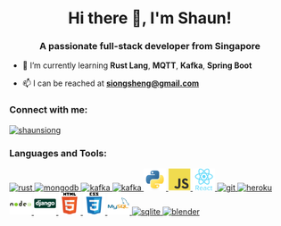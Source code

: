 <h1 align="center">Hi there 👋, I'm Shaun!</h1>
<h3 align="center">A passionate full-stack developer from Singapore</h3>

- 🌱 I’m currently learning **Rust Lang**, **MQTT**, **Kafka**, **Spring Boot**

- 📫 I can be reached at **siongsheng@gmail.com**

<h3 align="left">Connect with me:</h3>
<p align="left">
<a href="https://linkedin.com/in/shaunsiong" target="blank"><img align="center" src="https://raw.githubusercontent.com/rahuldkjain/github-profile-readme-generator/master/src/images/icons/Social/linked-in-alt.svg" alt="shaunsiong" height="30" width="40" /></a>
</p>

<h3 align="left">Languages and Tools:</h3>
<p align="left"> <a href="https://www.rust-lang.org/" target="_blank"> <img src="https://upload.wikimedia.org/wikipedia/commons/thumb/0/0f/Original_Ferris.svg/1280px-Original_Ferris.svg.png" alt="rust" width="60" height="40"/> </a> 
<a href="https://www.mongodb.com/" target="_blank"> <img src="https://www.vectorlogo.zone/logos/mongodb/mongodb-ar21.png" alt="mongodb" width="100" height="50"/> </a> 
<a href="https://kafka.apache.org/" target="_blank"> <img src="https://static-00.iconduck.com/assets.00/kafka-icon-2048x935-cvu4503l.png" alt="kafka" width="80" height="40"/> </a> 
<a href="https://solace.com/" target="_blank"> <img src="https://solace.com/wp-content/uploads/2019/01/Solace-logo-green.png" alt="kafka" width="100" height="30"/> </a> 
<a href="https://www.python.org" target="_blank"> <img src="https://raw.githubusercontent.com/devicons/devicon/master/icons/python/python-original.svg" alt="python" width="40" height="40"/> </a> 
<a href="https://developer.mozilla.org/en-US/docs/Web/JavaScript" target="_blank"> <img src="https://raw.githubusercontent.com/devicons/devicon/master/icons/javascript/javascript-original.svg" alt="javascript" width="40" height="40"/> </a>  
<a href="https://reactjs.org/" target="_blank"> <img src="https://raw.githubusercontent.com/devicons/devicon/master/icons/react/react-original-wordmark.svg" alt="react" width="40" height="40"/> </a> 
  <a href="https://git-scm.com/" target="_blank"> <img src="https://www.vectorlogo.zone/logos/git-scm/git-scm-icon.svg" alt="git" width="40" height="40"/> </a> 
  <a href="https://heroku.com" target="_blank"> <img src="https://www.vectorlogo.zone/logos/heroku/heroku-icon.svg" alt="heroku" width="40" height="40"/> </a>  
  <a href="https://nodejs.org" target="_blank"> <img src="https://raw.githubusercontent.com/devicons/devicon/master/icons/nodejs/nodejs-original-wordmark.svg" alt="nodejs" width="40" height="40"/> </a>
  <a href="https://www.djangoproject.com/" target="_blank"> <img src="https://raw.githubusercontent.com/devicons/devicon/master/icons/django/django-original.svg" alt="django" width="40" height="40"/> </a> 
  <a href="https://www.w3.org/html/" target="_blank"> <img src="https://raw.githubusercontent.com/devicons/devicon/master/icons/html5/html5-original-wordmark.svg" alt="html5" width="40" height="40"/> </a> 
  <a href="https://www.w3schools.com/css/" target="_blank"> <img src="https://raw.githubusercontent.com/devicons/devicon/master/icons/css3/css3-original-wordmark.svg" alt="css3" width="40" height="40"/> </a>
  <a href="https://www.mysql.com/" target="_blank"> <img src="https://raw.githubusercontent.com/devicons/devicon/master/icons/mysql/mysql-original-wordmark.svg" alt="mysql" width="40" height="40"/> </a>  
  <a href="https://www.sqlite.org/" target="_blank"> <img src="https://www.vectorlogo.zone/logos/sqlite/sqlite-icon.svg" alt="sqlite" width="40" height="40"/> </a>
<a href="https://www.blender.org/" target="_blank"> <img src="https://download.blender.org/branding/community/blender_community_badge_white.svg" alt="blender" width="40" height="40"/> </a> 
   </p>
